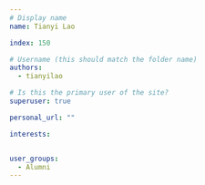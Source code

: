 ```yaml
---
# Display name
name: Tianyi Lao

index: 150

# Username (this should match the folder name)
authors:
  - tianyilao

# Is this the primary user of the site?
superuser: true

personal_url: ""

interests:


user_groups:
  - Alumni
---
```

